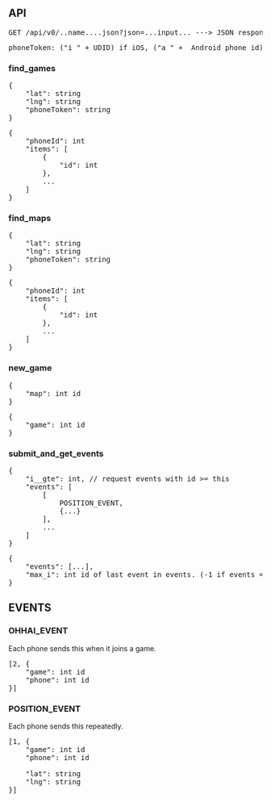 

## API

<pre>GET /api/v0/..name....json?json=...input... ---> JSON response</pre>

<pre>phoneToken: ("i_" + UDID) if iOS, ("a_" +  Android phone id) if Android</pre>

### find_games

<pre>{
    "lat": string
    "lng": string
    "phoneToken": string
}</pre>

<pre>{
    "phoneId": int
    "items": [
        {
            "id": int
        },
        ...
    ]
}</pre>

### find_maps

<pre>{
    "lat": string
    "lng": string
    "phoneToken": string
}</pre>

<pre>{
    "phoneId": int
    "items": [
        {
            "id": int
        },
        ...
    ]
}</pre>


### new_game
<pre>{
    "map": int id
}</pre>

<pre>{
    "game": int id
}</pre>


### submit\_and\_get\_events

<pre>{
    "i__gte": int, // request events with id >= this
    "events": [
        [
            POSITION_EVENT,
            {...}
        ],
        ...
    ]
}</pre>

<pre>{
    "events": [...],
    "max_i": int id of last event in events. (-1 if events == [])
}</pre>


## EVENTS


### OHHAI_EVENT

Each phone sends this when it joins a game.

<pre>[2, {
    "game": int id
    "phone": int id
}]</pre>

### POSITION_EVENT

Each phone sends this repeatedly.

<pre>[1, {
    "game": int id
    "phone": int id
    
    "lat": string
    "lng": string
}]</pre>